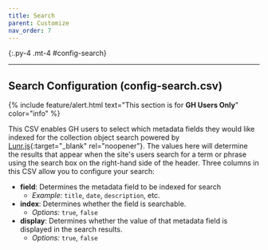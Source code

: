 ```yaml
---
title: Search
parent: Customize
nav_order: 7
---
```


{:.py-4 .mt-4 #config-search}
***

## Search Configuration (config-search.csv)

{% include feature/alert.html text="This section is for **GH Users Only**" color="info" %}

This CSV enables GH users to select which metadata fields they would like indexed for the collection object search powered by [Lunr.js](https://lunrjs.com/){:target="_blank" rel="noopener"}. 
The values here will determine the results that appear when the site's users search for a term or phrase using the search box on the right-hand side of the header. 
Three columns in this CSV allow you to configure your search:

- **field**: Determines the metadata field to be indexed for search
    - *Example:* `title`, `date`, `description`, etc.
- **index**: Determines whether the field is searchable. 
    - *Options:* `true`, `false`
- **display**: Determines whether the value of that metadata field is displayed in the search results.
    - *Options:* `true`, `false`
